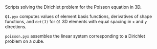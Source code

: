 Scripts solving the Dirichlet problem for the Poisson equation in 3D.

`Q1.pyx` computes values of element basis functions, derivatives of shape functions, and `det(J)` for `Q1` 3D elements with equal spacing in `x` and `y` directions. 

`poisson.pyx` assembles the linear system corresponding to a Dirichlet problem on a cube.

